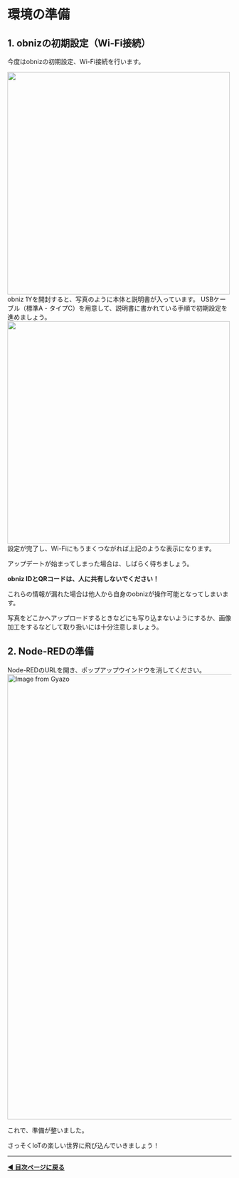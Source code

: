 # 環境の準備

## 1. obnizの初期設定（Wi-Fi接続）

今度はobnizの初期設定、Wi-Fi接続を行います。

<img src="https://i.gyazo.com/c266201bd9b461e7f92e2d8c8e6787ae.png" width="500">
obniz 1Yを開封すると、写真のように本体と説明書が入っています。
USBケーブル（標準A - タイプC）を用意して、説明書に書かれている手順で初期設定を進めましょう。

<img src="https://i.gyazo.com/9085965c70f8fda679c0fb20735c5560.png" width="500">
設定が完了し、Wi-Fiにもうまくつながれば上記のような表示になります。

アップデートが始まってしまった場合は、しばらく待ちましょう。


**obniz IDとQRコードは、人に共有しないでください！**



これらの情報が漏れた場合は他人から自身のobnizが操作可能となってしまいます。

写真をどこかへアップロードするときなどにも写り込まないようにするか、画像加工をするなどして取り扱いには十分注意しましょう。



## 2. Node-REDの準備

Node-REDのURLを開き、ポップアップウインドウを消してください。
<a href="https://gyazo.com/ebad815fc8e0f3179c0af4cba0707dc9"><img src="https://i.gyazo.com/ebad815fc8e0f3179c0af4cba0707dc9.gif" alt="Image from Gyazo" width="1000"/></a>





これで、準備が整いました。

さっそくIoTの楽しい世界に飛び込んでいきましょう！


---

**[◀ 目次ページに戻る](../readme.md)**
